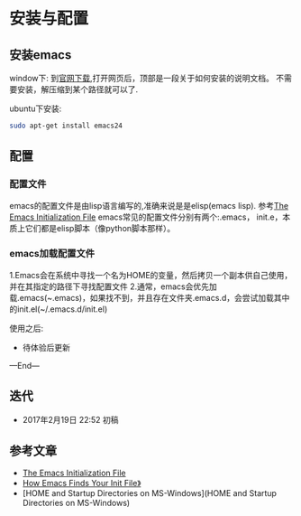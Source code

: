 # 安装与配置

## 安装emacs
window下:
到[官网下载](http://ftp.gnu.org/gnu/emacs/windows/),打开网页后，顶部是一段关于如何安装的说明文档。
不需要安装，解压缩到某个路径就可以了.

ubuntu下安装:
```bash
sudo apt-get install emacs24
```

## 配置

### 配置文件
emacs的配置文件是由lisp语言编写的,准确来说是是elisp(emacs lisp).
参考[The Emacs Initialization File](https://www.gnu.org/software/emacs/manual/html_node/emacs/Init-File.html)
emacs常见的配置文件分别有两个:.emacs， init.e，本质上它们都是elisp脚本（像python脚本那样）。

### emacs加载配置文件
1.Emacs会在系统中寻找一个名为HOME的变量，然后拷贝一个副本供自己使用，并在其指定的路径下寻找配置文件
2.通常，emacs会优先加载.emacs(~.emacs)，如果找不到，并且存在文件夹.emacs.d，会尝试加载其中的init.el(~/.emacs.d/init.el)




使用之后:

- 待体验后更新


—End—

## 迭代


* 2017年2月19日 22:52 初稿

## 参考文章
- [The Emacs Initialization File](https://www.gnu.org/software/emacs/manual/html_node/emacs/Init-File.html)
- [How Emacs Finds Your Init File》](https://www.gnu.org/software/emacs/manual/html_node/emacs/Find-Init.html)
- [HOME and Startup Directories on MS-Windows](HOME and Startup Directories on MS-Windows)

